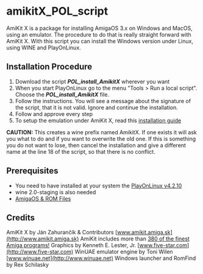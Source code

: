 # amikitX_POL_script
AmiKit X is a package for installing AmigaOS 3.x on Windows and MacOS, using an emulator. The procedure to do that is really straight forward with AmiKit X. With this script you can install the Windows version under Linux, using WINE and PlayOnLinux.

Installation Procedure
----------------------
 1. Download the script ***POL_install_AmikitX*** wherever you want
 3. When you start PlayOnLinux go to the menu "Tools > Run a local script". Choose the ***POL_install_AmikitX*** file.
 4. Follow the instructions. You will see a message about the signature of the script, that it is not valid. Ignore and continue the installation.
 5. Follow and approve every step
 6. To setup the emulation under AmiKit X, read this [installation guide](http://bit.ly/AmiKit-QuickGuide)

**CAUTION:** This creates a wine prefix named AmikitX. If one exists it will ask you what to do and if you want to overwrite the old one. If this is something you do not want to lose, then cancel the installation and give a different name at the line 18 of the script, so that there is no conflict.

Prerequisites
-------------
* You need to have installed at your system the [PlayOnLinux v4.2.10](https://www.playonlinux.com/en/download.html)
* wine 2.0-staging is also needed
* [AmigaOS & ROM Files](http://www.amikit.amiga.sk/getamigaos)


Credits
-------
AmiKit X by Ján Zahurančík & Contributors [www.amikit.amiga.sk](http://www.amikit.amiga.sk)
AmiKit includes more than [380 of the finest Amiga programs!](http://file.amiga.sk/amikit/doc/software.html)
Graphics by Kenneth E. Lester, Jr. [www.five-star.com](http://www.five-star.com)
WinUAE emulator engine by Toni Wilen [www.winuae.net](http://www.winuae.net)
Windows launcher and RomFind by Rex Schilasky
